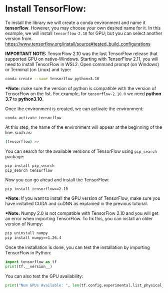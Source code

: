 # Install TensorFlow:

To install the library we will create a conda environment and name it __tensorflow__. However, you may choose your own desired name for it. In this example, we will install `tensorflow-2.10` for GPU; but you can select another version from. https://www.tensorflow.org/install/source#tested_build_configurations

__IMPORTANT NOTE:__ TensorFlow 2.10 was the last TensorFlow release that supported GPU on native-Windows. Starting with TensorFlow 2.11, you will need to install TensorFlow in WSL2.
Open command prompt (on Windows) or Terminal (on Linux) and type:
```bash
conda create --name tensorflow python=3.10
```

__*Note:__ make sure the version of python is compatible with the version of TensorFlow on the list. For example, for `tensorflow-2.10.0` we need __python 3.7__ to __python3.10__.

Once the environment is created, we can activate the environment:

`conda activate tensorflow`

At this step, the name of the environment will appear at the beginning of the line. such as:
```bash
(tensorflow) >>
```

You can search for the available versions of TensorFlow using `pip_search` package:
```bash
pip install pip_search
pip_search tensorflow
```

Now you can go ahead and install the TensorFlow:

`pip install tensorflow==2.10`

__*Note:__ If you want to install the GPU version of TensorFlow, make sure you have installed CUDA and cuDNN as explained in the previous tutorial.

__*Note:__ Numpy 2.0 is not compatible with TensorFlow 2.10 and you will get an error when importing TensorFlow. To fix this, you can install an older version of Numpy:
```bash
pip uninstall numpy
pip install numpy==1.26.4
```

Once the installation is done, you can test the installation by importing TensorFlow in Python:
```python
import tensorflow as tf
print(tf.__version__)
```
You can also test the GPU availability:
```python
print("Num GPUs Available: ", len(tf.config.experimental.list_physical_devices('GPU')))
```